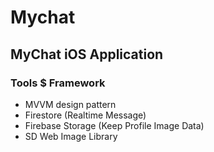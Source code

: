 # Mychat
## MyChat iOS Application
### Tools $ Framework
- MVVM design pattern
- Firestore (Realtime Message)
- Firebase Storage (Keep Profile Image Data)
- SD Web Image Library

